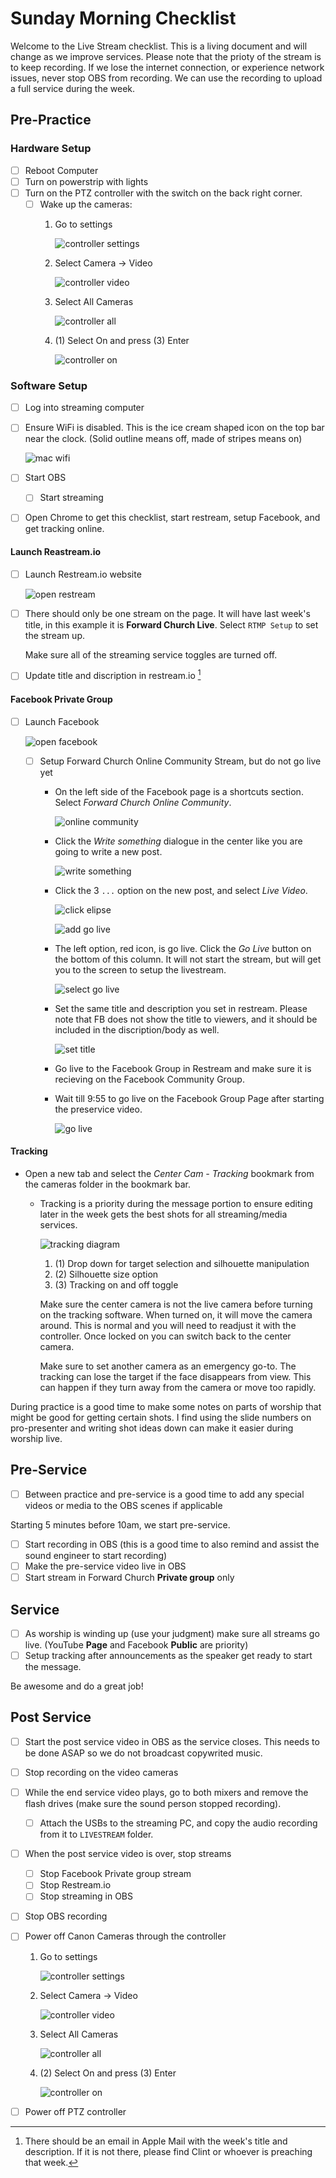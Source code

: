 # Sunday Morning Checklist

Welcome to the Live Stream checklist. This is a living document and will change
as we improve services. Please note that the prioty of the stream is to keep
recording.  If we lose the internet connection, or experience network issues,
never stop OBS from recording. We can use the recording to upload a full
service during the week.

## Pre-Practice

### Hardware Setup

- [ ] Reboot Computer
- [ ] Turn on powerstrip with lights
- [ ] Turn on the PTZ controller with the switch on the back right corner.
  - [ ] Wake up the cameras:
    1. Go to settings

        ![controller settings](./images/controller-settings.png)

    1. Select Camera -> Video

        ![controller video](./images/controller-camera-video.png)

    1. Select All Cameras

        ![controller all](./images/controller-all-cameras.png)

    1. (1) Select On and press (3) Enter

        ![controller on](./images/controller-on-off.png)

### Software Setup

- [ ] Log into streaming computer
- [ ] Ensure WiFi is disabled. This is the ice cream shaped icon on the top bar
  near the clock. (Solid outline means off, made of stripes means on)

    ![mac wifi](./images/mac-wifi.png)

- [ ] Start OBS
  - [ ] Start streaming
- [ ] Open Chrome to get this checklist, start restream, setup Facebook, and
      get tracking online.

#### Launch Reastream.io

- [ ] Launch Restream.io website

    ![open restream](./images/restream-live.png)

- [ ] There should only be one stream on the page. It will have last week's title, in this example it
  is **Forward Church Live**. Select `RTMP Setup` to set the stream up.

    Make sure all of the streaming service toggles are turned off.

- [ ] Update title and discription in restream.io [^1]

#### Facebook Private Group

- [ ] Launch Facebook

    ![open facebook](./images/open-facebook.png)

  - [ ] Setup Forward Church Online Community Stream, but do not go live yet
    - On the left side of the Facebook page is a shortcuts section. Select
      *Forward Church Online Community*.

        ![online community](./images/select-community.png)

    - Click the *Write something* dialogue in the center like you are going
      to write a new post.

        ![write something](./images/fb-write-something.png)

    - Click the 3 `...` option on the new post, and select *Live Video*.

        ![click elipse](./images/fb-click-elipse.png)

        ![add go live](./images/fb-add-go-live.png)

    - The left option, red icon, is go live. Click the *Go Live* button on
      the bottom of this column. It will not start the stream, but will get
      you to the screen to setup the livestream.

        ![select go live](./images/fb-go-live.png)

    - Set the same title and description you set in restream. Please note that
      FB does not show the title to viewers, and it should be included in the
      discription/body as well.

        ![set title](./images/fb-set-title.png)

    - Go live to the Facebook Group in Restream and make sure it is recieving
      on the Facebook Community Group.
    - Wait till 9:55 to go live on the Facebook Group Page after starting the
      preservice video.

        ![go live](./images/fb-go-live-2.png)

#### Tracking

- Open a new tab and select the *Center Cam - Tracking* bookmark from the
  cameras folder in the bookmark bar.
  - Tracking is a priority during the message portion to ensure editing later
    in the week gets the best shots for all streaming/media services.

      ![tracking diagram](./images/tracking-02.png)

      1. (1) Drop down for target selection and silhouette manipulation
      1. (2) Silhouette size option
      1. (3) Tracking on and off toggle

      Make sure the center camera is not the live camera before turning on
      the tracking software. When turned on, it will move the camera around.
      This is normal and you will need to readjust it with the controller.
      Once locked on you can switch back to the center camera.

      Make sure to set another camera as an emergency go-to. The tracking can
      lose the target if the face disappears from view. This can happen if
      they turn away from the camera or move too rapidly.

During practice is a good time to make some notes on parts of worship that
might be good for getting certain shots. I find using the slide numbers
on pro-presenter and writing shot ideas down can make it easier during worship
live.

[^1]: There should be an email in Apple Mail with the week's title and
    description. If it is not there, please find Clint or whoever is preaching
that week.

## Pre-Service

- [ ] Between practice and pre-service is a good time to add any special videos
  or media to the OBS scenes if applicable

Starting 5 minutes before 10am, we start pre-service.

- [ ] Start recording in OBS (this is a good time to also remind and assist the
  sound engineer to start recording)
- [ ] Make the pre-service video live in OBS
- [ ] Start stream in Forward Church **Private group** only

## Service

- [ ] As worship is winding up (use your judgment) make sure all streams go
      live. (YouTube **Page** and Facebook **Public** are priority)
- [ ] Setup tracking after announcements as the speaker get ready to start the
      message.

Be awesome and do a great job!

## Post Service

- [ ] Start the post service video in OBS as the service closes.  This needs to
  be done ASAP so we do not broadcast copywrited music.
- [ ] Stop recording on the video cameras
- [ ] While the end service video plays, go to both mixers and remove the flash
  drives (make sure the sound person stopped recording).
  - [ ] Attach the USBs to the streaming PC, and copy the audio recording from
    it to `LIVESTREAM` folder.
- [ ] When the post service video is over, stop streams
  - [ ] Stop Facebook Private group stream
  - [ ] Stop Restream.io
  - [ ] Stop streaming in OBS
- [ ] Stop OBS recording
- [ ] Power off Canon Cameras through the controller

  1. Go to settings

      ![controller settings](./images/controller-settings.png)

  1. Select Camera -> Video

      ![controller video](./images/controller-camera-video.png)

  1. Select All Cameras

      ![controller all](./images/controller-all-cameras.png)

  1. (2) Select On and press (3) Enter

      ![controller on](./images/controller-on-off.png)

- [ ] Power off PTZ controller
